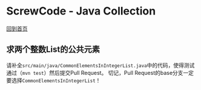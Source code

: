 # ScrewCode - Java Collection 

[回到首页](https://github.com/screwcode/JavaCollection)

## 求两个整数List的公共元素

请补全`src/main/java/CommonElementsInIntegerList.java`中的代码，使得测试通过（`mvn test`）然后提交Pull Request。
切记，Pull Request的base分支一定要选择`CommonElementsInIntegerList`！
